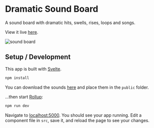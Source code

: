 # Dramatic Sound Board

A sound board with dramatic hits, swells, rises, loops and songs.

View it live [here](https://dramatic-sound-board.now.sh/).

![sound board](https://i.imgur.com/srkTPY0.png)


## Setup / Development

This app is built with [Svelte](https://svelte.dev/).

```bash
npm install
```

You can download the sounds [here](https://dramatic-sound-board.now.sh/sounds.zip) and place them in the `public` folder.

...then start [Rollup](https://rollupjs.org):

```bash
npm run dev
```

Navigate to [localhost:5000](http://localhost:5000). You should see your app running. Edit a component file in `src`, save it, and reload the page to see your changes.
